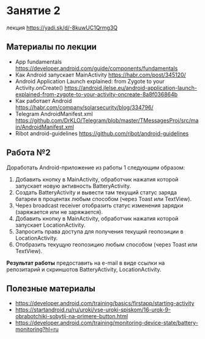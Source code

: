 # Занятие 2
лекция https://yadi.sk/d/-8kuwUC1Qrmg3Q

## Материалы по лекции

- App fundamentals https://developer.android.com/guide/components/fundamentals
- Как Android запускает MainActivity https://habr.com/post/345120/
- Android Application Launch explained: from Zygote to your Activity.onCreate()  https://android.jlelse.eu/android-application-launch-explained-from-zygote-to-your-activity-oncreate-8a8f036864b
- Как работает Android https://habr.com/company/solarsecurity/blog/334796/
- Telegram AndroidManifest.xml https://github.com/DrKLO/Telegram/blob/master/TMessagesProj/src/main/AndroidManifest.xml
- Ribot android-guidelines https://github.com/ribot/android-guidelines


## Работа №2
Доработать Android-приложение из работы 1 следующим образом:

1. Добавить кнопку в MainActivity, обработчик нажатия которой запускает новую активность BatteryActivity.
2. Создать BatteryActivity и вывести там текущий статус заряда батареи в процентах любым способом (через Toast или TextView).
3. Через broadcast receiver отобразить статус изменения зарядки (заряжается или не заряжается).
4. Добавить кнопку в MainActivity, обработчик нажатия которой запускает LocationActivity.
5. Запросить права доступа для получения текущий геопозиции в LocationActivity.
6. Отобразить текущую геопозицию любым способом (через Toast или TextView).


**Результат работы** предоставить на e-mail в виде ссылки на репозитарий и скриншотов BatteryActivity, LocationActivity.

## Полезные материалы
- https://developer.android.com/training/basics/firstapp/starting-activity
- https://startandroid.ru/ru/uroki/vse-uroki-spiskom/16-urok-9-obrabotchiki-sobytij-na-primere-button.html
- https://developer.android.com/training/monitoring-device-state/battery-monitoring?hl=ru
  